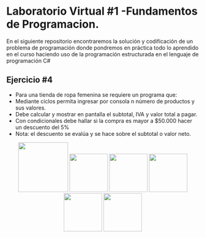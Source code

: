 # Laboratorio Virtual #1 -Fundamentos de Programacion.
En el siguiente repositorio encontraremos la solución y codificación de un problema de programación donde pondremos en práctica todo lo aprendido en el curso haciendo uso de la programación estructurada en el lenguaje de programación C#

## Ejercicio #4
- Para una tienda de ropa femenina se requiere un programa que:
- Mediante ciclos permita ingresar por consola n número de productos y sus valores.
- Debe calcular y mostrar en pantalla el subtotal, IVA y valor total a pagar.
- Con condicionales debe hallar si la compra es mayor a $50.000 hacer un descuento del 5%
- Nota: el descuento se evalúa y se hace sobre el subtotal o valor neto.
  
<p align="center">
  <img src="https://github.com/josedavd-07/josedavd-07/assets/134252125/b5b316b3-7d36-4056-b746-e86393164a5a" width="130" heigth="130"/>
  <img src="https://github.com/josedavd-07/josedavd-07/assets/134252125/4398374c-4680-4354-aca9-b6953b096f3b" width="100" heigth="100"/>
  <img src="https://github.com/josedavd-07/josedavd-07/assets/134252125/9415babd-5d02-4cc0-9727-977475ffdf9f" width="100" heigth="100"/>
  <img src="https://github.com/josedavd-07/josedavd-07/assets/134252125/bd79eecb-777a-4dda-b36e-664273e5aba0" width="100" heigth="100"/>
  <img src="https://github.com/josedavd-07/josedavd-07/assets/134252125/3ba0bc4e-9a6c-49f5-bfbe-bc519f073c2b" width="100" heigth="100"/>
  <img src="https://github.com/josedavd-07/josedavd-07/assets/134252125/28795bf2-eed1-4a5c-aee2-c1ce899c8c3d" width="100" heigth="100"/>
</p>
